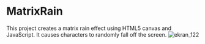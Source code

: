 # MatrixRain
This project creates a matrix rain effect using HTML5 canvas and JavaScript. It causes characters to randomly fall off the screen.
![ekran_122](https://github.com/tubaebiri/MatrixRain/assets/87576704/4916ebfa-70d3-41cd-8ab3-43c634a7048c)
